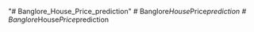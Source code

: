 "# Banglore_House_Price_prediction" 
#   B a n g l o r e _ H o u s e _ P r i c e _ p r e d i c t i o n  
 #   B a n g l o r e _ H o u s e _ P r i c e _ p r e d i c t i o n  
 